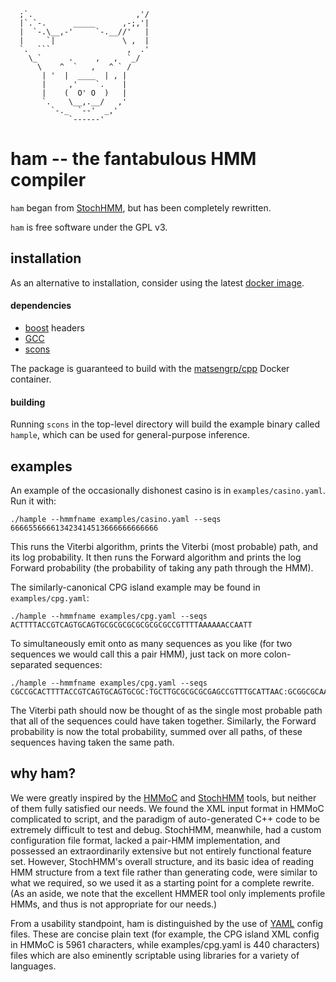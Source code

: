      ;`.                       ,'/
      |`.`-.      _____      ,-;,'|
      |  `-.\__,-'     `-.__//'   |
      |     `|               \ ,  |
      `.  ```                 ,  .'
        \_`      .     ,   ,  `_/
          \    ^  `   ,   ^ ` /
           | '  |  ____  | , |
           |     ,'    `.    |
           |    (  O' O  )   |
           `.    \__,.__/   ,'
             `-._  `--'  _,'
                 `------'

# ham -- the fantabulous HMM compiler

`ham` began from [StochHMM](https://github.com/KorfLab/StochHMM), but has been completely rewritten.

`ham` is free software under the GPL v3.


## installation

As an alternative to installation, consider using the latest [docker image](https://registry.hub.docker.com/u/psathyrella/ham/).

#### dependencies

  - [boost](http://www.boost.org/) headers
  - [GCC](https://gcc.gnu.org/)
  - [scons](http://scons.org/)

The package is guaranteed to build with the [matsengrp/cpp](https://github.com/matsengrp/dockerfiles/blob/master/cpp/Dockerfile) Docker container.


#### building

Running `scons` in the top-level directory will build the example binary called `hample`, which can be used for general-purpose inference.


## examples

An example of the occasionally dishonest casino is in `examples/casino.yaml`. Run it with:

    ./hample --hmmfname examples/casino.yaml --seqs 666655666613423414513666666666666

This runs the Viterbi algorithm, prints the Viterbi (most probable) path, and its log probability.
It then runs the Forward algorithm and prints the log Forward probability (the probability of taking any path through the HMM).

The similarly-canonical CPG island example may be found in `examples/cpg.yaml`:

    ./hample --hmmfname examples/cpg.yaml --seqs ACTTTTACCGTCAGTGCAGTGCGCGCGCGCGCGCGCCGTTTTAAAAAACCAATT

To simultaneously emit onto as many sequences as you like (for two sequences we would call this a pair HMM), just tack on more colon-separated sequences:

    ./hample --hmmfname examples/cpg.yaml --seqs CGCCGCACTTTTACCGTCAGTGCAGTGCGC:TGCTTGCGCGCGCGAGCCGTTTGCATTAAC:GCGGCGCAAAAAACCGTCAGTGCAGTGCTT

The Viterbi path should now be thought of as the single most probable path that all of the sequences could have taken together.
Similarly, the Forward probability is now the total probability, summed over all paths, of these sequences having taken the same path.


## why ham?

We were greatly inspired by the [HMMoC](http://genserv.anat.ox.ac.uk/downloads/software/hmmoc/) and [StochHMM](https://github.com/KorfLab/StochHMM) tools, but neither of them fully satisfied our needs.
We found the XML input format in HMMoC complicated to script, and the paradigm of auto-generated C++ code to be extremely difficult to test and debug.
StochHMM, meanwhile, had a custom configuration file format, lacked a pair-HMM implementation, and possessed an extraordinarily extensive but not entirely functional feature set.
However, StochHMM's overall structure, and its basic idea of reading HMM structure from a text file rather than generating code, were similar to what we required, so we used it as a starting point for a complete rewrite.
(As an aside, we note that the excellent HMMER tool only implements profile HMMs, and thus is not appropriate for our needs.)

From a usability standpoint, ham is distinguished by the use of [YAML](http://yaml.org) config files.
These are concise plain text (for example, the CPG island XML config in HMMoC is 5961 characters, while examples/cpg.yaml is 440 characters) files which are also eminently scriptable using libraries for a variety of languages.
